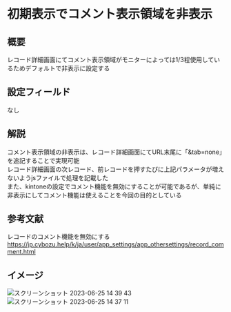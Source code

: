 # 初期表示でコメント表示領域を非表示
## 概要
レコード詳細画面にてコメント表示領域がモニターによっては1/3程使用しているためデフォルトで非表示に設定する<br>

## 設定フィールド
なし

## 解説
コメント表示領域の非表示は、レコード詳細画面にてURL末尾に「&tab=none」を追記することで実現可能<br>
レコード詳細画面の次レコード、前レコードを押すたびに上記パラメータが増えないようjsファイルで処理を記載した<br>
また、kintoneの設定でコメント機能を無効にすることが可能であるが、単純に非表示にしてコメント機能は使えることを今回の目的としている<br>


## 参考文献
レコードのコメント機能を無効にする<br>
https://jp.cybozu.help/k/ja/user/app_settings/app_othersettings/record_comment.html<br>

## イメージ
![スクリーンショット 2023-06-25 14 39 43](https://github.com/MizukiOkushima/kintone/assets/95268598/1d555e83-3718-4864-8fb7-a2a4566f84c5)
![スクリーンショット 2023-06-25 14 37 11](https://github.com/MizukiOkushima/kintone/assets/95268598/bb4a6eab-b70e-4197-9935-c177dfede4a0)
